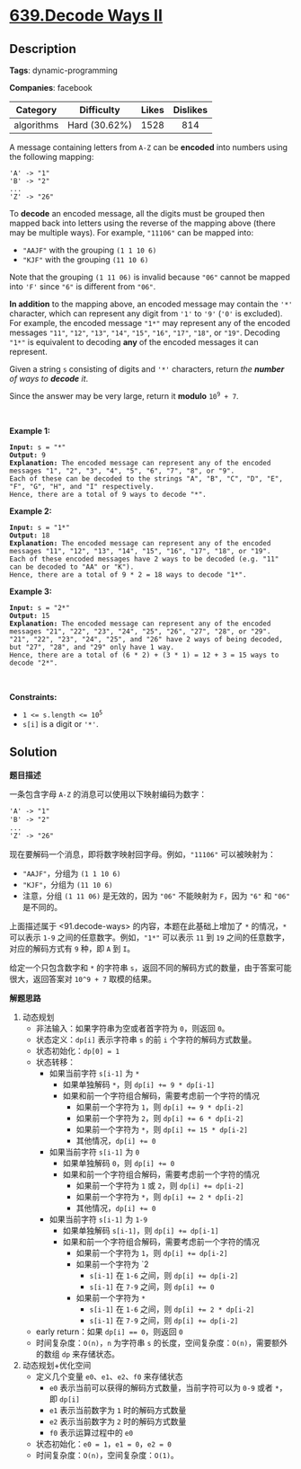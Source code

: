 # [639.Decode Ways II](https://leetcode.com/problems/decode-ways-ii/description/)

## Description

**Tags**: dynamic-programming

**Companies**: facebook

|  Category  |  Difficulty   | Likes | Dislikes |
| :--------: | :-----------: | :---: | :------: |
| algorithms | Hard (30.62%) | 1528  |   814    |

<p>A message containing letters from <code>A-Z</code> can be <strong>encoded</strong> into numbers using the following mapping:</p>
<pre><code>&#39;A&#39; -&gt; &quot;1&quot;
&#39;B&#39; -&gt; &quot;2&quot;
...
&#39;Z&#39; -&gt; &quot;26&quot;</code></pre>
<p>To <strong>decode</strong> an encoded message, all the digits must be grouped then mapped back into letters using the reverse of the mapping above (there may be multiple ways). For example, <code>&quot;11106&quot;</code> can be mapped into:</p>
<ul>
  <li><code>&quot;AAJF&quot;</code> with the grouping <code>(1 1 10 6)</code></li>
  <li><code>&quot;KJF&quot;</code> with the grouping <code>(11 10 6)</code></li>
</ul>
<p>Note that the grouping <code>(1 11 06)</code> is invalid because <code>&quot;06&quot;</code> cannot be mapped into <code>&#39;F&#39;</code> since <code>&quot;6&quot;</code> is different from <code>&quot;06&quot;</code>.</p>
<p><strong>In addition</strong> to the mapping above, an encoded message may contain the <code>&#39;*&#39;</code> character, which can represent any digit from <code>&#39;1&#39;</code> to <code>&#39;9&#39;</code> (<code>&#39;0&#39;</code> is excluded). For example, the encoded message <code>&quot;1*&quot;</code> may represent any of the encoded messages <code>&quot;11&quot;</code>, <code>&quot;12&quot;</code>, <code>&quot;13&quot;</code>, <code>&quot;14&quot;</code>, <code>&quot;15&quot;</code>, <code>&quot;16&quot;</code>, <code>&quot;17&quot;</code>, <code>&quot;18&quot;</code>, or <code>&quot;19&quot;</code>. Decoding <code>&quot;1*&quot;</code> is equivalent to decoding <strong>any</strong> of the encoded messages it can represent.</p>
<p>Given a string <code>s</code> consisting of digits and <code>&#39;*&#39;</code> characters, return <em>the <strong>number</strong> of ways to <strong>decode</strong> it</em>.</p>
<p>Since the answer may be very large, return it <strong>modulo</strong> <code>10<sup>9</sup> + 7</code>.</p>
<p>&nbsp;</p>
<p><strong class="example">Example 1:</strong></p>
<pre><code><strong>Input:</strong> s = &quot;*&quot;
<strong>Output:</strong> 9
<strong>Explanation:</strong> The encoded message can represent any of the encoded messages &quot;1&quot;, &quot;2&quot;, &quot;3&quot;, &quot;4&quot;, &quot;5&quot;, &quot;6&quot;, &quot;7&quot;, &quot;8&quot;, or &quot;9&quot;.
Each of these can be decoded to the strings &quot;A&quot;, &quot;B&quot;, &quot;C&quot;, &quot;D&quot;, &quot;E&quot;, &quot;F&quot;, &quot;G&quot;, &quot;H&quot;, and &quot;I&quot; respectively.
Hence, there are a total of 9 ways to decode &quot;*&quot;.</code></pre>
<p><strong class="example">Example 2:</strong></p>
<pre><code><strong>Input:</strong> s = &quot;1*&quot;
<strong>Output:</strong> 18
<strong>Explanation:</strong> The encoded message can represent any of the encoded messages &quot;11&quot;, &quot;12&quot;, &quot;13&quot;, &quot;14&quot;, &quot;15&quot;, &quot;16&quot;, &quot;17&quot;, &quot;18&quot;, or &quot;19&quot;.
Each of these encoded messages have 2 ways to be decoded (e.g. &quot;11&quot; can be decoded to &quot;AA&quot; or &quot;K&quot;).
Hence, there are a total of 9 * 2 = 18 ways to decode &quot;1*&quot;.</code></pre>
<p><strong class="example">Example 3:</strong></p>
<pre><code><strong>Input:</strong> s = &quot;2*&quot;
<strong>Output:</strong> 15
<strong>Explanation:</strong> The encoded message can represent any of the encoded messages &quot;21&quot;, &quot;22&quot;, &quot;23&quot;, &quot;24&quot;, &quot;25&quot;, &quot;26&quot;, &quot;27&quot;, &quot;28&quot;, or &quot;29&quot;.
&quot;21&quot;, &quot;22&quot;, &quot;23&quot;, &quot;24&quot;, &quot;25&quot;, and &quot;26&quot; have 2 ways of being decoded, but &quot;27&quot;, &quot;28&quot;, and &quot;29&quot; only have 1 way.
Hence, there are a total of (6 * 2) + (3 * 1) = 12 + 3 = 15 ways to decode &quot;2*&quot;.</code></pre>
<p>&nbsp;</p>
<p><strong>Constraints:</strong></p>
<ul>
  <li><code>1 &lt;= s.length &lt;= 10<sup>5</sup></code></li>
  <li><code>s[i]</code> is a digit or <code>&#39;*&#39;</code>.</li>
</ul>

## Solution

**题目描述**

一条包含字母 `A-Z` 的消息可以使用以下映射编码为数字：

```txt
'A' -> "1"
'B' -> "2"
...
'Z' -> "26"
```

现在要解码一个消息，即将数字映射回字母。例如，`"11106"` 可以被映射为：

- `"AAJF"`，分组为 `(1 1 10 6)`
- `"KJF"`，分组为 `(11 10 6)`
- 注意，分组 `(1 11 06)` 是无效的，因为 `"06"` 不能映射为 `F`，因为 `"6"` 和 `"06"` 是不同的。

上面描述属于 <91.decode-ways> 的内容，本题在此基础上增加了 `*` 的情况，`*` 可以表示 `1-9` 之间的任意数字。例如，`"1*"` 可以表示 `11` 到 `19` 之间的任意数字，对应的解码方式有 `9` 种，即 `A` 到 `I`。

给定一个只包含数字和 `*` 的字符串 `s`，返回不同的解码方式的数量，由于答案可能很大，返回答案对 `10^9 + 7` 取模的结果。

**解题思路**

1. 动态规划
   - 非法输入：如果字符串为空或者首字符为 `0`，则返回 `0`。
   - 状态定义：`dp[i]` 表示字符串 `s` 的前 `i` 个字符的解码方式数量。
   - 状态初始化：`dp[0] = 1`
   - 状态转移：
     - 如果当前字符 `s[i-1]` 为 `*`
       - 如果单独解码 `*`，则 `dp[i] += 9 * dp[i-1]`
       - 如果和前一个字符组合解码，需要考虑前一个字符的情况
         - 如果前一个字符为 `1`，则 `dp[i] += 9 * dp[i-2]`
         - 如果前一个字符为 `2`，则 `dp[i] += 6 * dp[i-2]`
         - 如果前一个字符为 `*`，则 `dp[i] += 15 * dp[i-2]`
         - 其他情况，`dp[i] += 0`
     - 如果当前字符 `s[i-1]` 为 `0`
       - 如果单独解码 `0`，则 `dp[i] += 0`
       - 如果和前一个字符组合解码，需要考虑前一个字符的情况
         - 如果前一个字符为 `1` 或 `2`，则 `dp[i] += dp[i-2]`
         - 如果前一个字符为 `*`，则 `dp[i] += 2 * dp[i-2]`
         - 其他情况，`dp[i] += 0`
     - 如果当前字符 `s[i-1]` 为 `1-9`
       - 如果单独解码 `s[i-1]`，则 `dp[i] += dp[i-1]`
       - 如果和前一个字符组合解码，需要考虑前一个字符的情况
         - 如果前一个字符为 `1`，则 `dp[i] += dp[i-2]`
         - 如果前一个字符为 `2
           - `s[i-1]` 在 `1-6` 之间，则 `dp[i] += dp[i-2]`
           - `s[i-1]` 在 `7-9` 之间，则 `dp[i] += 0`
         - 如果前一个字符为 `*`
           - `s[i-1]` 在 `1-6` 之间，则 `dp[i] += 2 * dp[i-2]`
           - `s[i-1]` 在 `7-9` 之间，则 `dp[i] += dp[i-2]`
   - early return：如果 `dp[i] == 0`，则返回 `0`
   - 时间复杂度：`O(n)`，`n` 为字符串 `s` 的长度，空间复杂度：`O(n)`，需要额外的数组 `dp` 来存储状态。
2. 动态规划+优化空间
   - 定义几个变量 `e0`、`e1`、`e2`、`f0` 来存储状态
     - `e0` 表示当前可以获得的解码方式数量，当前字符可以为 `0-9` 或者 `*`，即 `dp[i]`
     - `e1` 表示当前数字为 `1` 时的解码方式数量
     - `e2` 表示当前数字为 `2` 时的解码方式数量
     - `f0` 表示运算过程中的 `e0`
   - 状态初始化：`e0 = 1`，`e1 = 0`，`e2 = 0`
   - 时间复杂度：`O(n)`，空间复杂度：`O(1)`。

